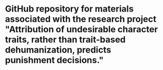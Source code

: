 # GitHub repository for materials associated with the research project "Attribution of undesirable character traits, rather than trait-based dehumanization, predicts punishment decisions."
